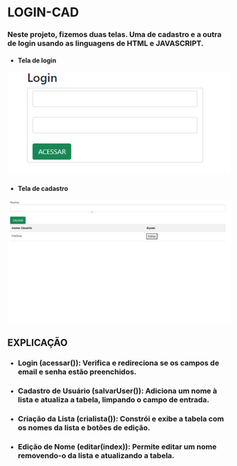 # LOGIN-CAD 

### Neste projeto, fizemos duas telas. Uma de cadastro e a outra de login usando as linguagens de HTML e JAVASCRIPT.

* #### Tela de login  

![LOGIN-CAD](img/login.png)

* #### Tela de cadastro  

![LOGIN-CAD](img/cad.png)

## EXPLICAÇÃO

* ### Login (acessar()): Verifica e redireciona se os campos de email e senha estão preenchidos.

* ### Cadastro de Usuário (salvarUser()): Adiciona um nome à lista e atualiza a tabela, limpando o campo de entrada.

* ### Criação da Lista (crialista()): Constrói e exibe a tabela com os nomes da lista e botões de edição.

* ### Edição de Nome (editar(index)): Permite editar um nome removendo-o da lista e atualizando a tabela.
